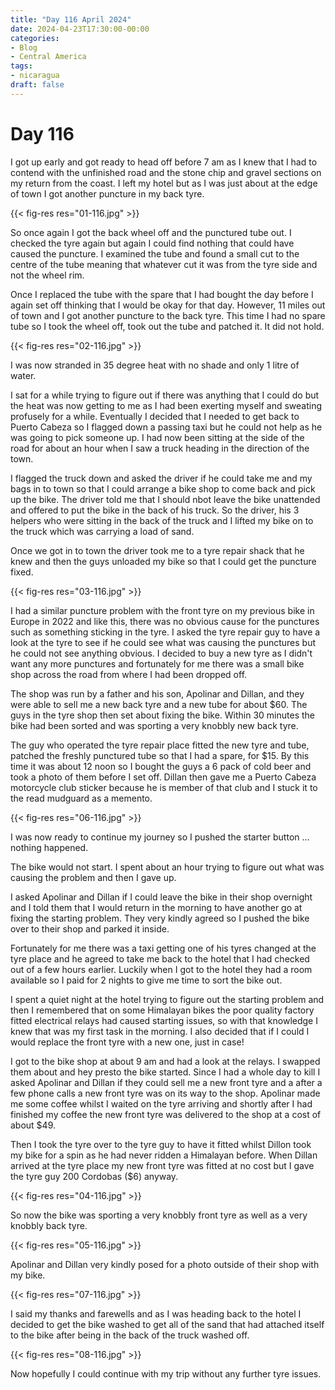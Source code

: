 ```yaml
---
title: "Day 116 April 2024"
date: 2024-04-23T17:30:00-00:00
categories:
- Blog
- Central America
tags:
- nicaragua
draft: false
---
```


# Day 116

I got up early and got ready to head off before 7 am as I knew that I had to contend with the unfinished road and the stone chip and gravel sections on my return from the coast. I left my hotel but as I was just about at the edge of town I got another puncture in my back tyre.

{{< fig-res res="01-116.jpg" >}}

<!--more-->

So once again I got the back wheel off and the punctured tube out. I checked the tyre again but again I could find nothing that could have caused the puncture. I examined the tube and found a small cut to the centre of the tube meaning that whatever cut it was from the tyre side and not the wheel rim.

Once I replaced the tube with the spare that I had bought the day before I again set off thinking that I would be okay for that day. However, 11 miles out of town and I got another puncture to the back tyre. This time I had no spare tube so I took the wheel off, took out the tube and patched it. It did not hold.

{{< fig-res res="02-116.jpg" >}}

I was now stranded in 35 degree heat with no shade and only 1 litre of water.

I sat for a while trying to figure out if there was anything that I could do but the heat was now getting to me as I had been exerting myself and sweating profusely for a while. Eventually I decided that I needed to get back to Puerto Cabeza so I flagged down a passing taxi but he could not help as he was going to pick someone up. I had now been sitting at the side of the road for about an hour when I saw a truck heading in the direction of the town.

I flagged the truck down and asked the driver if he could take me and my bags in to town so that I could arrange a bike shop to come back and pick up the bike. The driver told me that I should nbot leave the bike unattended and offered to put the bike in the back of his truck. So the driver, his 3 helpers who were sitting in the back of the truck and I lifted my bike on to the truck which was carrying a load of sand.

Once we got in to town the driver took me to a tyre repair shack that he knew and then the guys unloaded my bike so that I could get the puncture fixed.

{{< fig-res res="03-116.jpg" >}}

I had a similar puncture problem with the front tyre on my previous bike in Europe in 2022 and like this, there was no obvious cause for the punctures such as something sticking in the tyre. I asked the tyre repair guy to have a look at the tyre to see if he could see what was causing the punctures but he could not see anything obvious. I decided to buy a new tyre as I didn't want any more punctures and fortunately for me there was a small bike shop across the road from where I had been dropped off. 

The shop was run by a father and his son, Apolinar and Dillan, and they were able to sell me a new back tyre and a new tube for about $60. The guys in the tyre shop then set about fixing the bike. Within 30 minutes the bike had been sorted and was sporting a very knobbly new back tyre. 

The guy who operated the tyre repair place fitted the new tyre and tube, patched the freshly punctured tube so that I had a spare, for $15. By this time it was about 12 noon so I bought the guys a 6 pack of cold beer and took a photo of them before I set off. Dillan then gave me a Puerto Cabeza motorcycle club sticker because he is member of that club and I stuck it to the read mudguard as a memento.

{{< fig-res res="06-116.jpg" >}}

I was now ready to continue my journey so I pushed the starter button ... nothing happened. 

The bike would not start. I spent about an hour trying to figure out what was causing the problem and then I gave up.

I asked Apolinar and Dillan if I could leave the bike in their shop overnight and I told them that I would return in the morning to have another go at fixing the starting problem. They very kindly agreed so I pushed the bike over to their shop and parked it inside. 

Fortunately for me there was a taxi getting one of his tyres changed at the tyre place and he agreed to take me back to the hotel that I had checked out of a few hours earlier. Luckily when I got to the hotel they had a room available so I paid for 2 nights to give me time to sort the bike out.

I spent a quiet night at the hotel trying to figure out the starting problem and then I remembered that on some Himalayan bikes the poor quality factory fitted electrical relays had caused starting issues, so with that knowledge I knew that was my first task in the morning. I also decided that if I could I would replace the front tyre with a new one, just in case!

I got to the bike shop at about 9 am and had a look at the relays. I swapped them about and hey presto the bike started. Since I had a whole day to kill I asked Apolinar and Dillan if they could sell me a new front tyre and a after a few phone calls a new front tyre was on its way to the shop. Apolinar made me some coffee whilst I waited on the tyre arriving and shortly after I had finished my coffee the new front tyre was delivered to the shop at a cost of about $49.

Then I took the tyre over to the tyre guy to have it fitted whilst Dillon took my bike for a spin as he had never ridden a Himalayan before. When Dillan arrived at the tyre place my new front tyre was fitted at no cost but I gave the tyre guy 200 Cordobas ($6) anyway. 

{{< fig-res res="04-116.jpg" >}}

So now the bike was sporting a very knobbly front tyre as well as a very knobbly back tyre.

{{< fig-res res="05-116.jpg" >}}

Apolinar and Dillan very kindly posed for a photo outside of their shop with my bike.

{{< fig-res res="07-116.jpg" >}}

I said my thanks and farewells and as I was heading back to the hotel I decided to get the bike washed to get all of the sand that had attached itself to the bike after being in the back of the truck washed off.

{{< fig-res res="08-116.jpg" >}}

Now hopefully I could continue with my trip without any further tyre issues.